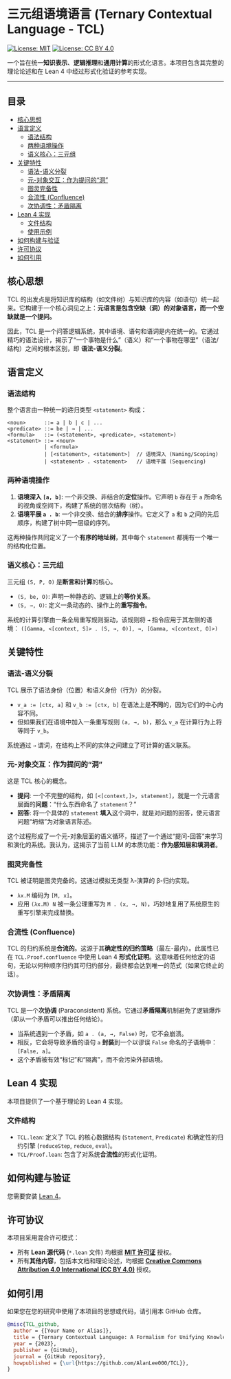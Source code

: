 # 三元组语境语言 (Ternary Contextual Language - TCL)

[![License: MIT](https://img.shields.io/badge/Code%20License-MIT-yellow.svg)](https://opensource.org/licenses/MIT)
[![License: CC BY 4.0](https://img.shields.io/badge/Docs%20License-CC%20BY%204.0-lightgrey.svg)](https://creativecommons.org/licenses/by/4.0/)

一个旨在统一**知识表示**、**逻辑推理**和**通用计算**的形式化语言。本项目包含其完整的理论论述和在 Lean 4 中经过形式化验证的参考实现。

---

## 目录
- [核心思想](#核心思想)
- [语言定义](#语言定义)
  - [语法结构](#语法结构)
  - [两种语境操作](#两种语境操作)
  - [语义核心：三元组](#语义核心三元组)
- [关键特性](#关键特性)
  - [语法-语义分裂](#语法-语义分裂)
  - [元-对象交互：作为提问的“洞”](#元-对象交互作为提问的洞)
  - [图灵完备性](#图灵完备性)
  - [合流性 (Confluence)](#合流性-confluence)
  - [次协调性：矛盾隔离](#次协调性矛盾隔离)
- [Lean 4 实现](#lean-4-实现)
  - [文件结构](#文件结构)
  - [使用示例](#使用示例)
- [如何构建与验证](#如何构建与验证)
- [许可协议](#许可协议)
- [如何引用](#如何引用)

## 核心思想

TCL 的出发点是将知识库的结构（如文件树）与知识库的内容（如语句）统一起来。它构建于一个核心洞见之上：**元语言是包含空缺（洞）的对象语言，而一个空缺就是一个提问。**

因此，TCL 是一个问答逻辑系统，其中语境、语句和语词是内在统一的。它通过精巧的语法设计，揭示了“一个事物是什么”（语义）和“一个事物在哪里”（语法/结构）之间的根本区别，即 **语法-语义分裂**。

## 语言定义

### 语法结构

整个语言由一种统一的递归类型 `<statement>` 构成：

```
<noun>      ::= a | b | c | ...
<predicate> ::= be | → | ...
<formula>   ::= (<statement>, <predicate>, <statement>)
<statement> ::= <noun>
            | <formula>
            | [<statement>, <statement>]  // 语境深入 (Naming/Scoping)
            | <statement> . <statement>   // 语境平展 (Sequencing)
```

### 两种语境操作

1.  **语境深入 `[a, b]`**: 一个非交换、非结合的**定位**操作。它声明 `b` 存在于 `a` 所命名的视角或空间下，构建了系统的层次结构（树）。
2.  **语境平展 `a . b`**: 一个非交换、结合的**排序**操作。它定义了 `a` 和 `b` 之间的先后顺序，构建了树中同一层级的序列。

这两种操作共同定义了一个**有序的地址树**，其中每个 `statement` 都拥有一个唯一的结构化位置。

### 语义核心：三元组

三元组 `(S, P, O)` 是**断言和计算**的核心。

-   `(S, be, O)`: 声明一种静态的、逻辑上的**等价关系**。
-   `(S, →, O)`: 定义一条动态的、操作上的**重写指令**。

系统的计算引擎由一条全局重写规则驱动，该规则将 `→` 指令应用于其左侧的语境：
`([Gamma, <[context, S]> . (S, →, O)], →, [Gamma, <[context, O]>)`

## 关键特性

### 语法-语义分裂

TCL 展示了语法身份（位置）和语义身份（行为）的分裂。

-   `v_a := [ctx, a]` 和 `v_b := [ctx, b]` 在语法上是**不同**的，因为它们的中心内容不同。
-   但如果我们在语境中加入一条重写规则 `(a, →, b)`，那么 `v_a` 在计算行为上将等同于 `v_b`。

系统通过 `→` 谓词，在结构上不同的实体之间建立了可计算的语义联系。

### 元-对象交互：作为提问的“洞”

这是 TCL 核心的概念。

-   **提问**: 一个不完整的结构，如 `[<[context,]>, statement]`，就是一个元语言层面的**问题**：“什么东西命名了 `statement`？”
-   **回答**: 将一个具体的 `statement` **填入**这个洞中，就是对问题的回答，使元语言问题“坍缩”为对象语言陈述。

这个过程形成了一个元-对象层面的语义循环，描述了一个通过“提问-回答”来学习和演化的系统。我认为，这揭示了当前 LLM 的本质功能：**作为感知层和填洞者**。

### 图灵完备性

TCL 被证明是图灵完备的。这通过模拟无类型 λ-演算的 β-归约实现。

-   `λx.M` 编码为 `[M, x]`。
-   应用 `(λx.M) N` 被一条公理重写为 `M . (x, →, N)`，巧妙地复用了系统原生的重写引擎来完成替换。

### 合流性 (Confluence)

TCL 的归约系统是**合流的**。这源于其**确定性的归约策略**（最左-最内）。此属性已在 `TCL.Proof.confluence` 中使用 Lean 4 **形式化证明**。这意味着任何给定的语句，无论以何种顺序归约其可归约部分，最终都会达到唯一的范式（如果它终止的话）。

### 次协调性：矛盾隔离

TCL 是一个**次协调** (Paraconsistent) 系统。它通过**矛盾隔离**机制避免了逻辑爆炸（即从一个矛盾可以推出任何结论）。

-   当系统遇到一个矛盾，如 `a . (a, →, False)` 时，它不会崩溃。
-   相反，它会将导致矛盾的语句 `a` **封装**到一个以谬误 `False` 命名的子语境中：`[False, a]`。
-   这个矛盾被有效“标记”和“隔离”，而不会污染外部语境。

## Lean 4 实现

本项目提供了一个基于理论的 Lean 4 实现。

### 文件结构

-   `TCL.lean`: 定义了 TCL 的核心数据结构 (`Statement`, `Predicate`) 和确定性的归约引擎 (`reduceStep`, `reduce`, `eval`)。
-   `TCL/Proof.lean`: 包含了对系统**合流性**的形式化证明。


## 如何构建与验证

您需要安装 [Lean 4](https://lean-lang.org)。

## 许可协议

本项目采用混合许可模式：

-   所有 **Lean 源代码** (`*.lean` 文件) 均根据 [**MIT 许可证**](LICENSE) 授权。
-   所有**其他内容**，包括本文档和理论论述，均根据 [**Creative Commons Attribution 4.0 International (CC BY 4.0)**](LICENSE-CC-BY-4.0.md) 授权。

## 如何引用

如果您在您的研究中使用了本项目的思想或代码，请引用本 GitHub 仓库。

```bibtex
@misc{TCL_github,
  author = {[Your Name or Alias]},
  title = {Ternary Contextual Language: A Formalism for Unifying Knowledge, Logic, and Computation},
  year = {2023},
  publisher = {GitHub},
  journal = {GitHub repository},
  howpublished = {\url{https://github.com/AlanLee000/TCL}},
}
```
